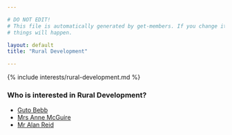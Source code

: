```yaml
---

# DO NOT EDIT!
# This file is automatically generated by get-members. If you change it, bad
# things will happen.

layout: default
title: "Rural Development"

---
```


{% include interests/rural-development.md %}

### Who is interested in Rural Development?


* [Guto Bebb](members/guto-bebb.html)
* [Mrs Anne McGuire](members/mrs-anne-mcguire.html)
* [Mr Alan Reid](members/mr-alan-reid.html)
